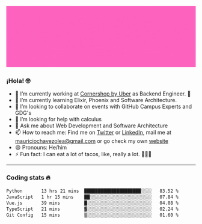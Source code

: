 ![Banner](banner.gif)

### ¡Hola! 🤓

- 🔭 I’m currently working at [Cornershop by Uber](https://cornershopapp.com) as Backend Engineer. 🥑
- 🌱 I’m currently learning Elixir, Phoenix and Software Architecture.
- 👯 I’m looking to collaborate on events with GitHub Campus Experts and GDG's
- 🤔 I’m looking for help with calculus
- 💬 Ask me about Web Development and Software Architecture
- 📫 How to reach me: Find me on [Twitter](https://twitter.com/ultr4nerd) or [LinkedIn](https://www.linkedin.com/in/mauricio-chávez-olea-4b46b7147/), mail me at [mauriciochavezolea@gmail.com](mailto:mauriciochavezolea@gmail.com) or go check my own [website](mauriciochavez.surge.sh)
- 😄 Pronouns: He/him
- ⚡ Fun fact: I can eat a lot of tacos, like, really a lot. 🌮🌮🌮

---

### Coding stats 🔥

<!--START_SECTION:waka-->
```text
Python       13 hrs 21 mins  █████████████████████░░░░   83.52 % 
JavaScript   1 hr 15 mins    ██░░░░░░░░░░░░░░░░░░░░░░░   07.84 % 
Vue.js       39 mins         █░░░░░░░░░░░░░░░░░░░░░░░░   04.08 % 
TypeScript   21 mins         ▓░░░░░░░░░░░░░░░░░░░░░░░░   02.24 % 
Git Config   15 mins         ▒░░░░░░░░░░░░░░░░░░░░░░░░   01.60 % 
```
<!--END_SECTION:waka-->
